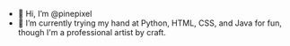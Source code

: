 - 👋 Hi, I’m @pinepixel
- 🌱 I’m currently trying my hand at Python, HTML, CSS, and Java for fun, though I'm a professional artist by craft.

<!---
pinepixel/pinepixel is a ✨ special ✨ repository because its `README.md` (this file) appears on your GitHub profile.
You can click the Preview link to take a look at your changes.
--->
